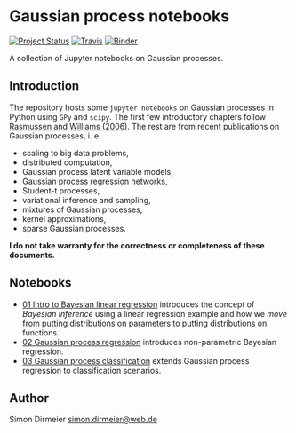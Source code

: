 
# Gaussian process notebooks


[![Project Status](http://www.repostatus.org/badges/latest/wip.svg)](http://www.repostatus.org/#wip)
[![Travis](https://travis-ci.org/dirmeier/gaussian-process-notebooks.svg?branch=master)](https://travis-ci.org/dirmeier/gaussian-process-notebooks)
[![Binder](https://mybinder.org/badge.svg)](https://mybinder.org/v2/gh/dirmeier/gaussian-process-notebooks/master)

 A collection of Jupyter notebooks on Gaussian processes.

## Introduction

The repository hosts some `jupyter notebooks` on Gaussian processes in Python using `GPy` and `scipy`. The first few introductory chapters follow [Rasmussen and Williams (2006)](http://www.gaussianprocess.org/gpml/). The rest are from recent publications on Gaussian processes, i. e.

- scaling to big data problems,
- distributed computation,
- Gaussian process latent variable models,
- Gaussian process regression networks,
- Student-t processes, 
- variational inference and sampling,
- mixtures of Gaussian processes,
- kernel approximations,
- sparse Gaussian processes.

**I do not take warranty for the correctness or completeness of these documents.**

## Notebooks

- [01 Intro to Bayesian linear regression](https://nbviewer.jupyter.org/github/dirmeier/gaussian-process-notebooks/tree/master/01-bayesian_regression.ipynb) introduces the concept of *Bayesian inference* using a linear regression example and how we *move* from putting distributions on parameters to putting distributions on functions.
- [02 Gaussian process regression](https://nbviewer.jupyter.org/github/dirmeier/gaussian-process-notebooks/blob/master/02-gaussian_process_regression.ipynb) introduces non-parametric Bayesian regression.
- [03 Gaussian process classification](https://nbviewer.jupyter.org/github/dirmeier/gaussian-process-notebooks/blob/master/03-gaussian_process_classification.ipynb) extends Gaussian process regression to classification scenarios. 

## Author

Simon Dirmeier <a href="mailto:simon.dirmeier@web.de">simon.dirmeier@web.de</a>
